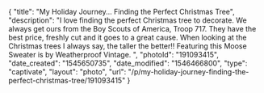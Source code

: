 {
    "title": "My Holiday Journey... Finding the Perfect Christmas Tree",
    "description": "I love finding the perfect Christmas tree to decorate. We always get ours from the Boy Scouts of America, Troop 717. They have the best price, freshly cut and it goes to a great cause.  When looking at the Christmas trees I always say, the taller the better!! Featuring this Moose Sweater is by Weatherproof Vintage. ",
    "photoId": "191093415",
    "date_created": "1545650735",
    "date_modified": "1546466800",
    "type": "captivate",
    "layout": "photo",
    "url": "\/p\/my-holiday-journey-finding-the-perfect-christmas-tree\/191093415"
}